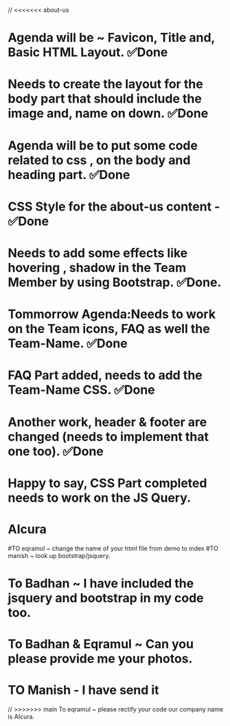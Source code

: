 // <<<<<<< about-us
# Agenda will be ~ Favicon, Title and, Basic HTML Layout. ✅Done
# Needs to create the layout for the body part that should include the image and, name on down. ✅Done
# Agenda will be to put some code related to css , on the body and heading part. ✅Done
# CSS Style for the about-us content - ✅Done
# Needs to add some effects like hovering , shadow in the Team Member by using Bootstrap. ✅Done.
# Tommorrow Agenda:Needs to work on the Team icons, FAQ as well the Team-Name. ✅Done
# FAQ Part added, needs to add the Team-Name CSS. ✅Done
# Another work, header & footer are changed (needs to implement that one too). ✅Done
# Happy to say, CSS Part completed needs to work on the JS Query.
# AIcura

#TO eqramul ~ change the name of your html file from demo to index 
#TO manish ~ look up bootstrap/jsquery.
# To Badhan ~ I have included the jsquery and bootstrap in my code too.
# To Badhan & Eqramul ~ Can you please provide me your photos.
# TO Manish - I have send it
// >>>>>>> main 
To eqramul ~ please rectify your code our company name is AIcura.
